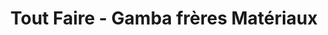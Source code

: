 ---
title: "Tout Faire - Gamba frères Matériaux"
url: /champigny-sur-marne/tout-faire-gamba-freres-materiaux/
shop: à faire soi-même
---